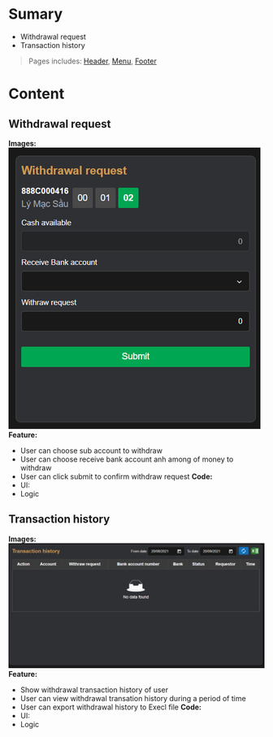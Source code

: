 # Sumary
- Withdrawal request
- Transaction history
> Pages includes: [Header](../../Common%20UI/Header.md), [Menu](../../Common%20UI/Menu.md), [Footer](../../Common%20UI/Footer.md) 
# Content

## Withdrawal request

**Images:**
![](images/Withdrawal%20request.png)
**Feature:**
- User can choose sub account to withdraw
- User can choose receive bank account anh among of money to withdraw
- User can click submit to confirm withdraw request
**Code:**
- UI:
- Logic
## Transaction history

**Images:**
![](images/Transaction%20history.png)
**Feature:**
- Show withdrawal transaction history of user
- User can view withdrawal transation history during a period of time
- User can export withdrawal history to Execl file
**Code:**
- UI:
- Logic